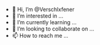 - 👋 Hi, I’m @Verschlxfener
- 👀 I’m interested in ...
- 🌱 I’m currently learning ...
- 💞️ I’m looking to collaborate on ...
- 📫 How to reach me ...

<!---
Verschlxfener/Verschlxfener is a ✨ special ✨ repository because its `README.md` (this file) appears on your GitHub profile.
You can click the Preview link to take a look at your changes.
--->
